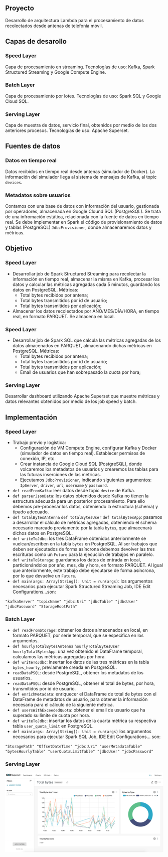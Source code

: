 ## Proyecto
Desarrollo de arquitectura Lambda para el procesamiento de datos recolectados desde antenas de telefonía móvil.

## Capas de desarollo

### Speed Layer
Capa de procesamiento en streaming. Tecnologías de uso: Kafka, Spark Structured Streaming y Google Compute Engine.

### Batch Layer
Capa de procesamiento por lotes. Tecnologías de uso: Spark SQL y Google Cloud SQL.

### Serving Layer
Capa de muestra de datos, servicio final, obtenidos por medio de los dos anteriores procesos. Tecnologías de uso: Apache Superset.

## Fuentes de datos

### Datos en tiempo real
Datos recibidos en tiempo real desde antenas (simulador de Docker). La información del simulador llega al sistema de mensajes de Kafka, al topic `devices`.

### Metadatos sobre usuarios
Contamos con una base de datos con información del usuario, gestionada por operadores, almacenada en Google Clound SQL (PostgreSQL). Se trata de una infromación estática, relacionada con la fuente de datos en tiempo real. 
Se debe implementar en Spark el código de provisionamiento de datos y tablas (PostgreSQL) `JdbcProvisioner`, donde almacenaremos datos y métricas.

## Objetivo

### Speed Layer
* Desarrollar job de Spark Structured Streaming para recolectar la información en tiempo real, almacenar la misma en Kafka, procesar los datos y calcular las métricas agregadas cada 5 minutos, guardando los datos en PostgreSQL. Métricas:
   * Total bytes recibidos por antena; 
   * Total bytes transmitidos por id de usuario; 
   * Total bytes transmitidos por aplicación;
* Almacenar los datos recolectados por AÑO/MES/DÍA/HORA, en tiempo real, en formato PARQUET. Se almacena en local. 

### Speed Layer
* Desarrollar job de Spark SQL que calcula las métricas agregadas de los datos almacenados en PARQUET, almacenando dichas métricas en PostgreSQL. Métricas:
   * Total bytes recibidos por antena; 
   * Total bytes transmitidos por id de usuario; 
   * Total bytes transmitidos por aplicación; 
   * Email de usuarios que han sobrepasado la cuota por hora;

### Serving Layer
Desarrollar dashboard utilizando Apache Superset que muestre métricas y datos relevantes obtenidos por medio de los job speed y batch.  

## Implementación

### Speed Layer

* Trabajo previo y logística:
  * Configuración de VM Compute Engine, configurar Kafka y Docker (simulador de datos en tiempo real). Establecer permisos de conexión, IP, etc.
  * Crear instancia de Google Cloud SQL (PostgreSQL), donde volcaremos los metadatos de usuarios y crearemos las tablas para las futuras inserciones de las métricas.
  * Ejecutamos `JdbcProvisioner`, indicando siguientes argumentos: `IpServer`, `driver`, `url`, `username` y `password`.
* `def readFromKafka`: leer datos desde topic `device` de Kafka.
* `def parserJsonData`: los datos obtenidos desde Kafka no tienen la estructura adecuada para un posterior procesamiento. Para ello debemos pre-procesar los datos, obteniendo la estructura (schema) y tipado adecuado.
* `def totalBytesAntenna` `def totalBytesUser` `def totalBytesApp`: pasamos a desarrollar el cálculo de métricas agregadas, obteniendo el schema necesario marcado previamente por la tabla `bytes`, que almacenará dichos datos en PostgreSQL.
* `def writeToJdbc`: los tres DataFrame obtenidos anteriormente se vuelcan/escriben en la tabla `bytes` en PostgreSQL. Al ser trabajos que deben ser ejecutados de forma asíncrona debemos devolver las tres escrituras como un `Future` para la ejecución de trabajos en paralelo. 
* `def writeToStorage`: guardamos los datos de entrada en local, particionándolos por año, mes, día y hora, en formato PARQUET. Al igual que anteriormente, este trabajo debe ejecutarse de forma asíncrona, por lo que devuelve un `Future`.
* `def main(args: Array[String]): Unit = run(args)`: los argumentos necesarios para ejecutar Spark Structured Streaming Job, IDE Edit Configurations...son:
```
"kafkaServer" "topicName" "jdbc:Uri" "jdbcTable" "jdbcUser" "jdbcPassword" "StorageRootPath"
```

### Batch Layer

* `def readFromStorage`: obtener los datos almacenados en local, en formato PARQUET, por serie temporal, que se especifica en los argumentos.
* `def hourlyTotalBytesAntenna` `hourlyTotalBytesUser` `hourlyTotalBytesApp`: una vez obtenido el DataFrame temporal, calculamos las métricas agregadas por hora.
* `def writeToJdbc`: insertar los datos de las tres métricas en la tabla `bytes_hourly`, previamente creada en PostgreSQL.
* `readDataPSQL`: desde PostgreSQL, obtener los metadatos de los usuarios.
* `readDataPSQL`: desde PostgreSQL, obtener el total de bytes, por hora, transmitidos por id de usuario.
* `def enrichMetadata`: enriquecer el DataFrame de total de bytes con el DataFrame de metadatos de usuario, para obtener la información necesaria para el cálculo de la siguiente métrica.
* `def usersWithExceededQuota`: obtener el email de usuario que ha superado su límite de cuota por hora.
* `def writeToJdbc`: insertar los datos de la cuarta métrica su respectiva tabla `user_quota_limit` en PostgreSQL.
* `def main(args: Array[String]): Unit = run(args)` los argumentos necesarios para ejecutar Spark SQL Job, IDE Edit Configurations... son:
```
"StoragePath" "OffsetDateTime" "jdbc:Uri" "userMetadataTable" "bytesHourlyTable" "userQuotaLimitTable" "jdbcUser" "jdbcPassword"
```

### Serving Layer

![Alt text](superset/superset.png "Superset dashboard")